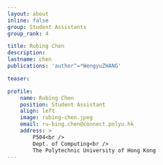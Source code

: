 ```yaml
---
layout: about
inline: false
group: Student Assistants
group_rank: 4

title: Rubing Chen
description: 
lastname: chen
publications: 'author^=*WengyuZHANG'

teaser: 

profile:
    name: Rubing Chen
    position: Student Assistant
    align: left
    image: rubing-chen.jpeg
    email: ru-bing.chen@connect.polyu.hk
    address: >
        P504<br />
        Dept. of Computing<br />
        The Polytechnic University of Hong Kong
---
```


<!-- # Student Assistants

**Wengyu ZHANG**

Student Assistant, Undergraduate Student, Department of Computing, The Hong Kong Polytechnic University

[Homepage](https://wengyuzhang.com)
[Google Scholar](https://scholar.google.com/citations?user=zgV2AIAAAAAJ)
[wengyu.zhang@connect.polyu.hk](mailto:wengyu.zhang@connect.polyu.hk) -->
